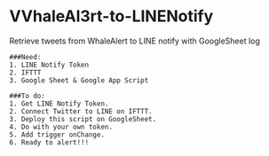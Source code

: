 # VVhaleAl3rt-to-LINENotify
Retrieve tweets from WhaleAlert to LINE notify with GoogleSheet log

```
###Need:
1. LINE Notify Token
2. IFTTT
3. Google Sheet & Google App Script
```

```
###To do:
1. Get LINE Notify Token.
2. Connect Twitter to LINE on IFTTT.
3. Deploy this script on GoogleSheet.
4. Do with your own token.
5. Add trigger onChange.
6. Ready to alert!!!
```